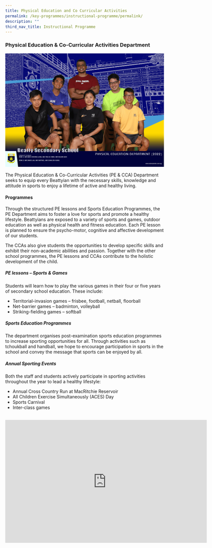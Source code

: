 ```yaml
---
title: Physical Education and Co Curricular Activities
permalink: /key-programmes/instructional-programme/permalink/
description: ""
third_nav_title: Instructional Programme
---
```

### Physical Education &amp; Co-Curricular Activities Department

![](/images/Our%20People/physical-education-department-2.png)

The Physical Education &amp; Co-Curricular Activities (PE &amp; CCA) Department seeks to equip every Beattyian with the necessary skills, knowledge and attitude in sports to enjoy a lifetime of active and healthy living.

#### **Programmes**

Through the structured PE lessons and Sports Education Programmes, the PE Department aims to foster a love for sports and promote a healthy lifestyle. Beattyians are exposed to a variety of sports and games, outdoor education as well as physical health and fitness education. Each PE lesson is planned to ensure the psycho-motor, cognitive and affective development of our students.

The CCAs also give students the opportunities to develop specific skills and exhibit their non-academic abilities and passion. Together with the other school programmes, the PE lessons and CCAs contribute to the holistic development of the child.

##### **PE lessons – Sports &amp; Games**

Students will learn how to play the various games in their four or five years of secondary school education. These include:

-	Territorial-invasion games – frisbee, football, netball, floorball
-	Net-barrier games – badminton, volleyball
-	Striking-fielding games – softball

##### **Sports Education Programmes**

The department organises post-examination sports education programmes to increase sporting opportunities for all. Through activities such as tchoukball and handball, we hope to encourage participation in sports in the school and convey the message that sports can be enjoyed by all.

##### **Annual Sporting Events**

Both the staff and students actively participate in sporting activities throughout the year to lead a healthy lifestyle:

-	Annual Cross Country Run at MacRitchie Reservoir
-	All Children Exercise Simultaneously (ACES) Day
-	Sports Carnival
-	Inter-class games
<br><br>
<div align="center"><iframe src="https://docs.google.com/presentation/d/e/2PACX-1vTW14GRXXrf_yP8OKfRyg8gaFiUxJdQ1leNUiYgHRKgCwzq5V-OHJC6alUg02SbPIsmegNHC8yhAkbi/embed?start=true&amp;loop=true&amp;delayms=3000" frameborder="0" width="640" height="389" allowfullscreen="true"></iframe></div>